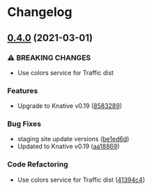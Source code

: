 # Changelog

## [0.4.0](https://www.github.com/redhat-developer-demos/knative-tutorial/compare/v0.3.0...v0.4.0) (2021-03-01)


### ⚠ BREAKING CHANGES

* Use colors service for Traffic dist

### Features

* Upgrade to Knative v0.19 ([8583289](https://www.github.com/redhat-developer-demos/knative-tutorial/commit/8583289ebe69d0aff4f8afb4f35f1298215014e6))


### Bug Fixes

* staging site update versions ([be1ed6d](https://www.github.com/redhat-developer-demos/knative-tutorial/commit/be1ed6daa1835cb9d5e9b07ed37994d301fe4a21))
* Updated to Knative v0.19 ([aa18869](https://www.github.com/redhat-developer-demos/knative-tutorial/commit/aa188693c63680f11cd61926a9b0b7118adef0e0))


### Code Refactoring

* Use colors service for Traffic dist ([41394c4](https://www.github.com/redhat-developer-demos/knative-tutorial/commit/41394c4692462d15550fd3c5cfe36cfb6e345328))
